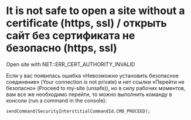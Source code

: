 # It is not safe to open a site without a certificate (https, ssl) / открыть сайт без сертификата не безопасно (https, ssl)
Open site with NET::ERR_CERT_AUTHORITY_INVALID

Если у вас появилась ошибка «Невозможно установить безопасное соединение» (Your connection is not private) и нет ссылки «Перейти не безопасно» (Proceed to my-site (unsafe)), но в силу рабочих моментов, вам все же необходимо перейти, то можно выполнить команду в консоли (run a command in the console):

```
sendCommand(SecurityInterstitialCommandId.CMD_PROCEED);
```
